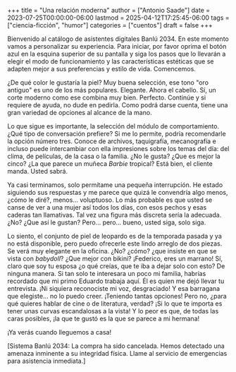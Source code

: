 +++
title = "Una relación moderna"
author = ["Antonio Saade"]
date = 2023-07-25T00:00:00-06:00
lastmod = 2025-04-12T17:25:45-06:00
tags = ["ciencia-ficción", "humor"]
categories = ["cuentos"]
draft = false
+++

Bienvenido al catálogo de asistentes digitales Banlú 2034. En este momento vamos a personalizar su experiencia. Para iniciar, por favor oprima el botón azul en la esquina superior de su pantalla y siga los pasos que lo llevarán a elegir el modo de funcionamiento y las características estéticas que se adapten mejor a sus preferencias y estilo de vida. Comencemos.

¿De qué color le gustaría la piel? Muy buena selección, ese tono "oro antiguo" es uno de los más populares. Elegante. Ahora el cabello. Sí, un corte moderno como ese combina muy bien. Perfecto. Continúe y si requiere de ayuda, no dude en pedirla. Como podrá darse cuenta, tiene una gran variedad de opciones al alcance de la mano.

Lo que sigue es importante, la selección del módulo de comportamiento. ¿Qué tipo de conversación prefiere? Si me lo permite, podría recomendarle la opción número tres. Conoce de archivos, taquigrafía, mecanografía e incluso puede intercambiar con ella impresiones sobre los temas del día: del clima, de películas, de la casa o la familia. ¿No le gusta? ¿Que es mejor la cinco? ¿La que parece un muñeca _Barbie_ tropical? Está bien, el cliente manda. Usted sabrá.

Ya casi terminamos, solo permítame una pequeña interrupción. He estado siguiendo sus respuestas  y me parece que quizá le convendría algo menos, ¿cómo le diré?, menos... voluptuoso. Lo más probable es que usted se canse de ver a una mujer así todos los días, con esos pechos y esas caderas tan llamativas. Tal vez una figura más discreta sería la adecuada. ¿No? ¿Que así le gustan? Pero... pero... bueno, usted siga, solo siga.

Lo siento, el conjunto de piel de leopardo es de la temporada pasada y ya no está disponible, pero puedo ofrecerle este lindo arreglo de dos piezas. Se verá muy elegante en la oficina. ¿No? ¿cómo? ¿que insiste en que se vista con _babydoll_? ¿Que mejor con bikini? ¡Federico, eres un marrano! Sí, claro que soy tu esposa ¿o qué creías, que te iba a dejar solo con esto? De ninguna manera. Si tan solo te interesara un poco mi familia, habrías recordado que mi primo Eduardo trabaja aquí. Él es quien me dejó llevar tu entrevista. ¡Ni siquiera reconociste mi voz, desgraciado! Y esa barragana que elegiste...  no lo puedo creer. ¡Teniendo tantas opciones! Pero no, ¿para qué quieres hablar de cine o de literatura, verdad? ¡Si lo que te importa es tener unas curvas escandalosas a la vista! Y lo peor es que, de todas las caras posibles, ¡la que te gustó es la que se parece a mi hermana!

¡Ya verás cuando lleguemos a casa!

[Sistema Banlú 2034: La compra ha sido cancelada. Hemos detectado una amenaza inminente a su integridad física. Llame al servicio de emergencias para asistencia inmediata.]
